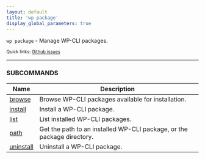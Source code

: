 ```yaml
---
layout: default
title: 'wp package'
display_global_parameters: true
---
```


`wp package` - Manage WP-CLI packages.

<small>Quick links: <a href="https://github.com/wp-cli/wp-cli/issues?q=is%3Aopen+label%3Acommand%3Apackage+sort%3Aupdated-desc">Github issues</a></small>

<hr />





### SUBCOMMANDS

<table>
	<thead>
	<tr>
		<th>Name</th>
		<th>Description</th>
	</tr>
	</thead>
	<tbody>
		<tr>
			<td><a href="/commands/package/browse/">browse</a></td>
			<td>Browse WP-CLI packages available for installation.</td>
		</tr>
		<tr>
			<td><a href="/commands/package/install/">install</a></td>
			<td>Install a WP-CLI package.</td>
		</tr>
		<tr>
			<td><a href="/commands/package/list/">list</a></td>
			<td>List installed WP-CLI packages.</td>
		</tr>
		<tr>
			<td><a href="/commands/package/path/">path</a></td>
			<td>Get the path to an installed WP-CLI package, or the package directory.</td>
		</tr>
		<tr>
			<td><a href="/commands/package/uninstall/">uninstall</a></td>
			<td>Uninstall a WP-CLI package.</td>
		</tr>
	</tbody>
</table>

